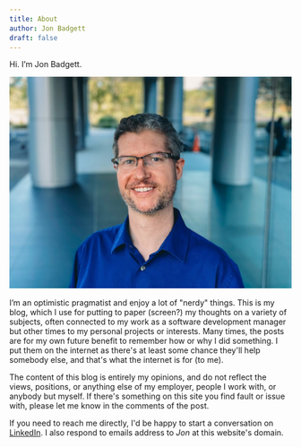 ```yaml
---
title: About
author: Jon Badgett
draft: false
---
```


Hi. I’m Jon Badgett.

![Jon Badgett](/assets/images/jon.jpg)

I’m an optimistic pragmatist and enjoy a lot of "nerdy" things. This is my blog, which I use for putting to paper (screen?) my thoughts on a variety of subjects, often connected to my work as a software development manager but other times to my personal projects or interests. Many times, the posts are for my own future benefit to remember how or why I did something. I put them on the internet as there's at least some chance they'll help somebody else, and that's what the internet is for (to me).

The content of this blog is entirely my opinions, and do not reflect the views, positions, or anything else of my employer, people I work with, or anybody but myself. If there's something on this site you find fault or issue with, please let me know in the comments of the post.

If you need to reach me directly, I'd be happy to start a conversation on [LinkedIn](https://www.linkedin.com/in/jon-badgett). I also respond to emails address to _Jon_ at this website's domain.
